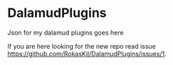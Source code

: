 # DalamudPlugins
Json for my dalamud plugins goes here

If you are here looking for the new repo read issue https://github.com/RokasKil/DalamudPlugins/issues/1.
